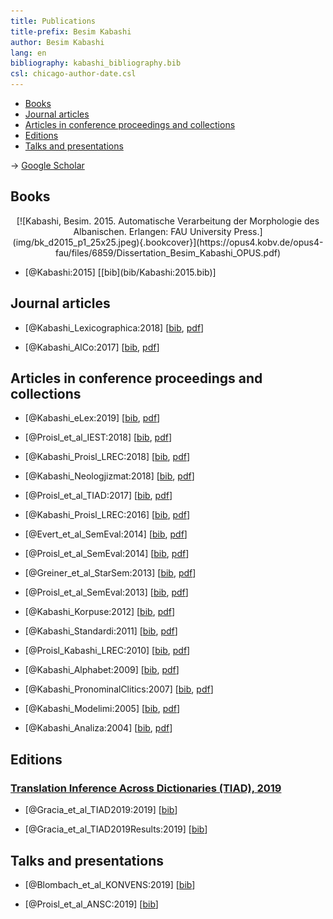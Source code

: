 ```yaml
---
title: Publications
title-prefix: Besim Kabashi
author: Besim Kabashi
lang: en
bibliography: kabashi_bibliography.bib
csl: chicago-author-date.csl
---
```



- [Books](#books)
- [Journal articles](#journal-articles)
- [Articles in conference proceedings and collections](#articles-in-conference-proceedings-and-collections)
- [Editions](#editions)
- [Talks and presentations](#talks-and-presentations)

-> [Google Scholar](https://scholar.google.com/citations?hl=en&user=8KqEl74AAAAJ)

   
## Books ##

<div class="cover" align="center">[![Kabashi, Besim. 2015. Automatische Verarbeitung der Morphologie des Albanischen. Erlangen: FAU University Press.](img/bk_d2015_p1_25x25.jpeg){.bookcover}](https://opus4.kobv.de/opus4-fau/files/6859/Dissertation_Besim_Kabashi_OPUS.pdf)</div>

- <div class="book"><div class="bibentry">[@Kabashi:2015] [[bib](bib/Kabashi:2015.bib)]</div>

## Journal articles ##

- [@Kabashi_Lexicographica:2018] [[bib](bib/Kabashi_Lexicographica:2018.bib), [pdf](pdf/Kabashi_Lexicographica_2018.pdf)]

- [@Kabashi_AlCo:2017] [[bib](bib/Kabashi_AlCo:2017.bib), [pdf](pdf/Kabashi_AlCo_2017.pdf)]


## Articles in conference proceedings and collections ##

<!-- Proisl et al. NSURL -->
- [@Kabashi_eLex:2019] [[bib](bib/Kabashi_eLex:2019.bib), [pdf](pdf/kabashi_2019_eLex.pdf)]

- [@Proisl_et_al_IEST:2018] [[bib](bib/Proisl_et_al_IEST:2018.bib), [pdf](pdf/proisl_et_al_2018_iest.pdf)]

- [@Kabashi_Proisl_LREC:2018] [[bib](bib/Kabashi_Proisl_LREC:2018.bib), [pdf](pdf/kabashi_proisl_2018_lrec.pdf)]

- [@Kabashi_Neologjizmat:2018] [[bib](bib/Kabashi_Neologjizmat:2018.bib), [pdf](pdf/kabashi_2018_Neologjizmat.pdf)]

- [@Proisl_et_al_TIAD:2017] [[bib](bib/Proisl_et_al_TIAD:2017.bib), [pdf](pdf/proisl_et_al_2017_tiad.pdf)]

- [@Kabashi_Proisl_LREC:2016] [[bib](bib/Kabashi_Proisl_LREC:2016.bib), [pdf](pdf/kabashi_proisl_2016_lrec.pdf)]

- [@Evert_et_al_SemEval:2014] [[bib](bib/Evert_et_al_SemEval:2014.bib), [pdf](pdf/evert_et_al_2014_semeval.pdf)]

- [@Proisl_et_al_SemEval:2014] [[bib](bib/Proisl_et_al_SemEval:2014.bib), [pdf](pdf/proisl_et_al_2014_semeval.pdf)]

- [@Greiner_et_al_StarSem:2013] [[bib](bib/Greiner_et_al_StarSem:2013.bib), [pdf](pdf/greiner_et_al_2013_starsem.pdf)]

- [@Proisl_et_al_SemEval:2013] [[bib](bib/Proisl_et_al_SemEval:2013.bib), [pdf](pdf/proisl_et_al_2013_semeval.pdf)]

- [@Kabashi_Korpuse:2012] [[bib](bib/Kabashi_Korpuse:2012.bib), [pdf](pdf/kabashi_2012_Korpuse.pdf)]

- [@Kabashi_Standardi:2011] [[bib](bib/Kabashi_Standardi:2011.bib), [pdf](pdf/kabashi_2011_Standardi.pdf)]

- [@Proisl_Kabashi_LREC:2010] [[bib](bib/Proisl_Kabashi_LREC:2010.bib), [pdf](pdf/proisl_kabashi_2010_lrec.pdf)]

- [@Kabashi_Alphabet:2009] [[bib](bib/Kabashi_Alphabet:2009.bib), [pdf](pdf/kabashi_2009_Alphabet.pdf)]

- [@Kabashi_PronominalClitics:2007] [[bib](bib/Kabashi_PronominalClitics:2007.bib), [pdf](pdf/kabashi_2007_PronominalClitics.pdf)]

- [@Kabashi_Modelimi:2005] [[bib](bib/Kabashi_Modelimi:2005.bib), [pdf](pdf/kabashi_2005_Modelimi.pdf)]

- [@Kabashi_Analiza:2004] [[bib](bib/Kabashi_Analiza:2004.bib), [pdf](pdf/kabashi_2004_Analiza.pdf)]


## Editions ##

###  [Translation Inference Across Dictionaries (TIAD), 2019](http://ceur-ws.org/Vol-2493/)  ###

- [@Gracia_et_al_TIAD2019:2019] [[bib](bib/Gracia_et_al_TIAD2019:2019.bib)]

- [@Gracia_et_al_TIAD2019Results:2019] [[bib](bib/Gracia_et_al_TIAD2019Results:2019.bib)]


## Talks and presentations ##


<!-- Kabashi et al. APCLA -->

- [@Blombach_et_al_KONVENS:2019] [[bib](bib/Blombach_et_al_KONVENS:2019.bib)]

- [@Proisl_et_al_ANSC:2019] [[bib](bib/Proisl_et_al_ANSC:2019.bib)]


<!-- ## News ## -->